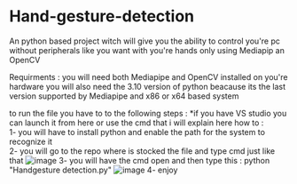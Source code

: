 # Hand-gesture-detection
An python based project witch will give you the ability to control you're pc without peripherals like you want with you're hands only using Mediapip an OpenCV

Requirments :
you will need both Mediapipe and OpenCV installed on you're hardware 
you will also need the 3.10 version of python beacause its the last version supported by Mediapipe
and x86 or x64 based system

to run the file you have to to the following steps :
*if you have VS studio you can launch it from here or use the cmd that i will explain here how to :                                                                       
1- you will have to install python and enable the path for the system to recognize it                                                                   
2- you will go to the repo where is stocked the file and type cmd just like that 
![image](https://github.com/user-attachments/assets/c3996cc0-7aba-45f1-96e2-e23273aab017)
3- you will have the cmd open and then type this : python "Handgesture detection.py"
![image](https://github.com/user-attachments/assets/90b5f703-f8c8-4502-bb87-315305097559)
4- enjoy


